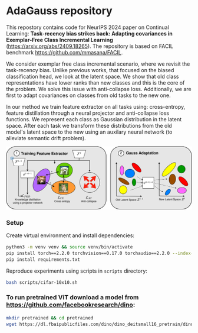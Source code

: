 # AdaGauss repository

This repostory contains code for NeurIPS 2024 paper on Continual Learning: **Task-recency bias strikes back: Adapting covariances in Exemplar-Free Class Incremental Learning** (<https://arxiv.org/abs/2409.18265>). The repository is based on FACIL benchmark <https://github.com/mmasana/FACIL>.

We consider exemplar free class incremental scenario, where we revisit the task-recency bias. Unlike previous works, that focused on the biased classification head, we look at the latent space. We show that old class representations have lower ranks than new classes and this is the core of the problem. We solve this issue with anti-collapse loss. Additionally, we are first to adapt covariances on classes from old tasks to the new one.

In our method we train feature extractor on all tasks using: cross-entropy, feature distillation through a neural projector and anti-collapse loss functions. We represent each class as Gaussian distribution in the latent space. After each task we transform these distributions from the old model's latent space to the new using an auxilary neural network (to alleviate semantic drift problem).

![image](images/method.png?raw=true "Adagauss")

### Setup
Create virtual environment and install dependencies:
```bash
python3 -m venv venv && source venv/bin/activate
pip install torch==2.2.0 torchvision==0.17.0 torchaudio==2.2.0 --index-url https://download.pytorch.org/whl/cu118
pip install requirements.txt
```

Reproduce experiments using scripts in ```scripts``` directory:
```bash
bash scripts/cifar-10x10.sh
```

### To run pretrained ViT download a model from https://github.com/facebookresearch/dino: 
```bash
mkdir pretrained && cd pretrained
wget https://dl.fbaipublicfiles.com/dino/dino_deitsmall16_pretrain/dino_deitsmall16_pretrain.pth
```
